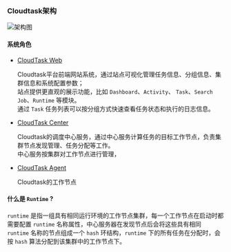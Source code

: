 ### Cloudtask架构

![架构图](https://cloudtask.github.io/cloudtask/_media/cloudtask.png)

#### 系统角色

- [CloudTask Web](https://github.com/cloudtask/cloudtask-web)   
   
   
   Cloudtask平台前端网站系统，通过站点可视化管理任务信息、分组信息、集群信息和系统配置参数；   
   站点提供更直观的展示功能，比如 `Dashboard`、`Activity`、 `Task`、`Search Job`、`Runtime` 等模块。   
   通过 `Task` 任务列表可以按分组方式快速查看任务状态和执行的日志信息。

- [CloudTask Center](https://github.com/cloudtask/cloudtask-center)
   
   
   
   
   Cloudtask的调度中心服务，通过中心服务计算任务的目标工作节点，负责集群节点发现管理、任务分配等工作。   
   中心服务按集群对工作节点进行管理，

   
- [CloudTask Agent](https://github.com/cloudtask/cloudtask-agent)
   
   Cloudtask的工作节点

#### 什么是 `Runtime` ?

   `runtime` 是指一组具有相同运行环境的工作节点集群，每一个工作节点在启动时都需要配置 `runtime` 名称属性，中心服务器在发现节点后会将这些具有相同 `runtime` 名称的节点组成一个 `hash` 环结构，`runtime` 下的所有任务在分配时，会按 `hash` 算法分配到该集群中的工作节点下。
